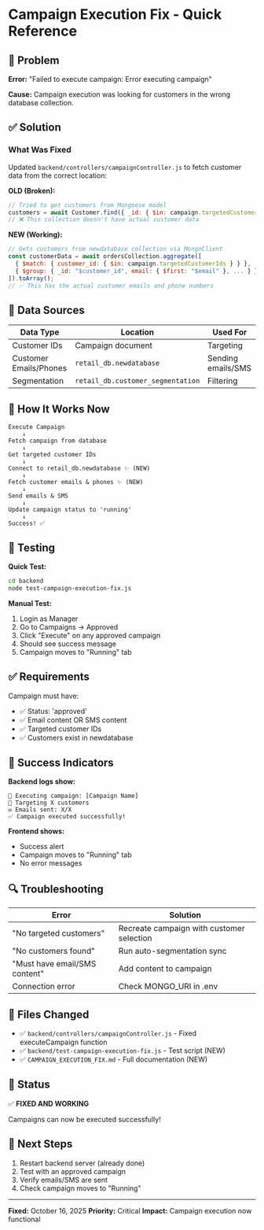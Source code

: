 # Campaign Execution Fix - Quick Reference

## 🐛 Problem
**Error:** "Failed to execute campaign: Error executing campaign"

**Cause:** Campaign execution was looking for customers in the wrong database collection.

## ✅ Solution

### What Was Fixed
Updated `backend/controllers/campaignController.js` to fetch customer data from the correct location:

**OLD (Broken):**
```javascript
// Tried to get customers from Mongoose model
customers = await Customer.find({ _id: { $in: campaign.targetedCustomerIds } });
// ❌ This collection doesn't have actual customer data
```

**NEW (Working):**
```javascript
// Gets customers from newdatabase collection via MongoClient
const customerData = await ordersCollection.aggregate([
  { $match: { customer_id: { $in: campaign.targetedCustomerIds } } },
  { $group: { _id: "$customer_id", email: { $first: "$email" }, ... } }
]).toArray();
// ✅ This has the actual customer emails and phone numbers
```

## 📍 Data Sources

| Data Type | Location | Used For |
|-----------|----------|----------|
| Customer IDs | Campaign document | Targeting |
| Customer Emails/Phones | `retail_db.newdatabase` | Sending emails/SMS |
| Segmentation | `retail_db.customer_segmentation` | Filtering |

## 🔄 How It Works Now

```
Execute Campaign
    ↓
Fetch campaign from database
    ↓
Get targeted customer IDs
    ↓
Connect to retail_db.newdatabase ✨ (NEW)
    ↓
Fetch customer emails & phones ✨ (NEW)
    ↓
Send emails & SMS
    ↓
Update campaign status to 'running'
    ↓
Success! ✅
```

## 🧪 Testing

**Quick Test:**
```bash
cd backend
node test-campaign-execution-fix.js
```

**Manual Test:**
1. Login as Manager
2. Go to Campaigns → Approved
3. Click "Execute" on any approved campaign
4. Should see success message
5. Campaign moves to "Running" tab

## ✅ Requirements

Campaign must have:
- ✅ Status: 'approved'
- ✅ Email content OR SMS content
- ✅ Targeted customer IDs
- ✅ Customers exist in newdatabase

## 🎯 Success Indicators

**Backend logs show:**
```
📧 Executing campaign: [Campaign Name]
📧 Targeting X customers
✉️ Emails sent: X/X
✅ Campaign executed successfully!
```

**Frontend shows:**
- Success alert
- Campaign moves to "Running" tab
- No error messages

## 🔍 Troubleshooting

| Error | Solution |
|-------|----------|
| "No targeted customers" | Recreate campaign with customer selection |
| "No customers found" | Run auto-segmentation sync |
| "Must have email/SMS content" | Add content to campaign |
| Connection error | Check MONGO_URI in .env |

## 📁 Files Changed

- ✅ `backend/controllers/campaignController.js` - Fixed executeCampaign function
- ✅ `backend/test-campaign-execution-fix.js` - Test script (NEW)
- ✅ `CAMPAIGN_EXECUTION_FIX.md` - Full documentation (NEW)

## 🎉 Status

✅ **FIXED AND WORKING**

Campaigns can now be executed successfully!

## 🚀 Next Steps

1. Restart backend server (already done)
2. Test with an approved campaign
3. Verify emails/SMS are sent
4. Check campaign moves to "Running"

---

**Fixed:** October 16, 2025
**Priority:** Critical
**Impact:** Campaign execution now functional
